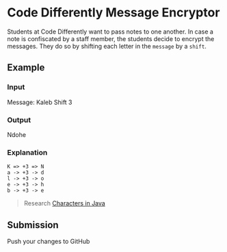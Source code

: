 # Code Differently Message Encryptor

Students at Code Differently want to pass notes to one another. In case a note is confiscated 
by a staff member, the students decide to encrypt the messages. They do so by shifting each letter
in the `message` by a `shift`.

## Example 

### Input
Message: Kaleb
Shift 3

### Output
Ndohe

### Explanation
```
K => +3 => N
a -> +3 -> d
l -> +3 -> o
e -> +3 -> h
b -> +3 -> e
```

> Research [Characters in Java](https://www.javatpoint.com/post/java-character)

## Submission

Push your changes to GitHub
